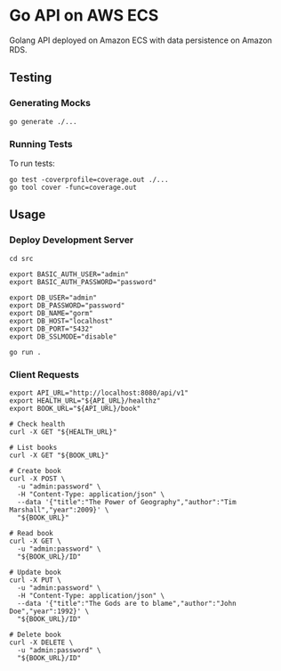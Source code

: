 # Go API on AWS ECS
Golang API deployed on Amazon ECS with data persistence on Amazon RDS.


## Testing
### Generating Mocks
```shell
go generate ./...
```
### Running Tests
To run tests:
```shell
go test -coverprofile=coverage.out ./...
go tool cover -func=coverage.out
```

## Usage
### Deploy Development Server
```shell
cd src

export BASIC_AUTH_USER="admin"
export BASIC_AUTH_PASSWORD="password"

export DB_USER="admin"
export DB_PASSWORD="password"
export DB_NAME="gorm"
export DB_HOST="localhost"
export DB_PORT="5432"
export DB_SSLMODE="disable"

go run .
```
### Client Requests
```shell
export API_URL="http://localhost:8080/api/v1"
export HEALTH_URL="${API_URL}/healthz"
export BOOK_URL="${API_URL}/book"

# Check health
curl -X GET "${HEALTH_URL}"

# List books
curl -X GET "${BOOK_URL}"

# Create book
curl -X POST \
  -u "admin:password" \
  -H "Content-Type: application/json" \
  --data '{"title":"The Power of Geography","author":"Tim Marshall","year":2009}' \
  "${BOOK_URL}"

# Read book
curl -X GET \
  -u "admin:password" \
  "${BOOK_URL}/ID"

# Update book
curl -X PUT \
  -u "admin:password" \
  -H "Content-Type: application/json" \
  --data '{"title":"The Gods are to blame","author":"John Doe","year":1992}' \
  "${BOOK_URL}/ID"

# Delete book
curl -X DELETE \
  -u "admin:password" \
  "${BOOK_URL}/ID"
```
